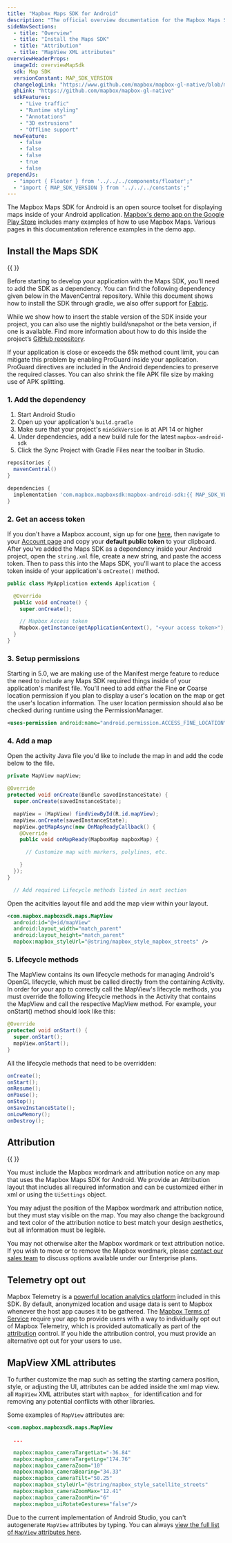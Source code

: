 ```yaml
---
title: "Mapbox Maps SDK for Android"
description: "The official overview documentation for the Mapbox Maps SDK for Android. Learn how to customize your Android app's maps, visualize data, and much more."
sideNavSections:
  - title: "Overview"
  - title: "Install the Maps SDK"
  - title: "Attribution"
  - title: "MapView XML attributes"
overviewHeaderProps:
  imageId: overviewMapSdk
  sdk: Map SDK
  versionConstant: MAP_SDK_VERSION
  changelogLink: "https://www.github.com/mapbox/mapbox-gl-native/blob/master/platform/android/CHANGELOG.md"
  ghLink: "https://github.com/mapbox/mapbox-gl-native"
  sdkFeatures:
    - "Live traffic"
    - "Runtime styling"
    - "Annotations"
    - "3D extrusions"
    - "Offline support"
  newFeature:
    - false
    - false
    - false
    - true
    - false
prependJs:
  - "import { Floater } from '../../../components/floater';"
  - "import { MAP_SDK_VERSION } from '../../../constants';"
---
```

The Mapbox Maps SDK for Android is an open source toolset for displaying maps inside of your Android application. [Mapbox's demo app on the Google Play Store](https://play.google.com/store/apps/details?id=com.mapbox.mapboxandroiddemo&hl=en) includes many examples of how to use Mapbox Maps. Various pages in this documentation reference examples in the demo app.

## Install the Maps SDK

{{
  <Floater
    url="https://www.mapbox.com/install/android/"
    title="Begin installation"
    category="guide"
    text="A step-by-step walkthrough to help you get started with Maps SDK for Android."
  />
}}

Before starting to develop your application with the Maps SDK, you'll need to add the SDK as a dependency. You can find the following dependency given below in the MavenCentral repository. While this document shows how to install the SDK through gradle, we also offer support for [Fabric](https://fabric.io/kits/android/mapbox/install).

While we show how to insert the stable version of the SDK inside your project, you can also use the nightly build/snapshot or the beta version, if one is available. Find more information about how to do this inside the project’s [GitHub repository](https://github.com/mapbox/mapbox-gl-native/tree/master/platform/android/#readme).

If your application is close or exceeds the 65k method count limit, you can mitigate this problem by enabling ProGuard inside your application. ProGuard directives are included in the Android dependencies to preserve the required classes. You can also shrink the file APK file size by making use of APK splitting.

### 1. Add the dependency

1. Start Android Studio
2. Open up your application's `build.gradle`
3. Make sure that your project's `minSdkVersion` is at API 14 or higher
4. Under dependencies, add a new build rule for the latest `mapbox-android-sdk`
5. Click the Sync Project with Gradle Files near the toolbar in Studio.

```groovy
repositories {
  mavenCentral()
}

dependencies {
  implementation 'com.mapbox.mapboxsdk:mapbox-android-sdk:{{ MAP_SDK_VERSION }}'
}
```

### 2. Get an access token

If you don't have a Mapbox account, sign up for one [here](https://www.mapbox.com/signup/), then navigate to your [Account page](https://www.mapbox.com/account/) and copy your **default public token** to your clipboard. After you've added the Maps SDK as a dependency inside your Android project, open the `string.xml` file, create a new string, and paste the access token. Then to pass this into the Maps SDK, you'll want to place the access token inside of your application's `onCreate()` method.

```java
public class MyApplication extends Application {

  @Override
  public void onCreate() {
    super.onCreate();

    // Mapbox Access token
    Mapbox.getInstance(getApplicationContext(), "<your access token>");
  }
}
```

### 3. Setup permissions

Starting in 5.0, we are making use of the Manifest merge feature to reduce the need to include any Maps SDK required things inside of your application's manifest file. You'll need to add _either_ the Fine **or** Coarse location permission if you plan to display a user's location on the map or get the user's location information. The user location permission should also be checked during runtime using the PermissionManager.

```xml
<uses-permission android:name="android.permission.ACCESS_FINE_LOCATION" />
```

### 4. Add a map

Open the activity Java file you'd like to include the map in and add the code below to the file.

```java
private MapView mapView;

@Override
protected void onCreate(Bundle savedInstanceState) {
  super.onCreate(savedInstanceState);

  mapView = (MapView) findViewById(R.id.mapView);
  mapView.onCreate(savedInstanceState);
  mapView.getMapAsync(new OnMapReadyCallback() {
    @Override
    public void onMapReady(MapboxMap mapboxMap) {

      // Customize map with markers, polylines, etc.

    }
  });
}

  // Add required Lifecycle methods listed in next section
```

Open the acitvities layout file and add the map view within your layout.

```xml
<com.mapbox.mapboxsdk.maps.MapView
  android:id="@+id/mapView"
  android:layout_width="match_parent"
  android:layout_height="match_parent"
  mapbox:mapbox_styleUrl="@string/mapbox_style_mapbox_streets" />
```

### 5. Lifecycle methods

The MapView contains its own lifecycle methods for managing Android's OpenGL lifecycle, which must be called directly from the containing Activity. In order for your app to correctly call the MapView's lifecycle methods, you must override the following lifecycle methods in the Activity that contains the MapView and call the respective MapView method. For example, your onStart() method should look like this:

```java
@Override
protected void onStart() {
  super.onStart();
  mapView.onStart();
}
```

All the lifecycle methods that need to be overridden:

```java
onCreate();
onStart();
onResume();
onPause();
onStop();
onSaveInstanceState();
onLowMemory();
onDestroy();
```

## Attribution

{{
  <Floater
    url="https://www.mapbox.com/help/attribution/"
    title="Attribution guidelines"
    category="help"
    text="Learn more about what kinds of attribution Mapbox require and why."
  />
}}

You must include the Mapbox wordmark and attribution notice on any map that uses the Mapbox Maps SDK for Android. We provide an Attribution layout that includes all required information and can be customized either in xml or using the `UiSettings` object.

You may adjust the position of the Mapbox wordmark and attribution notice, but they must stay visible on the map. You may also change the background and text color of the attribution notice to best match your design aesthetics, but all information must be  legible.

You may not otherwise alter the Mapbox wordmark or text attribution notice. If you wish to move or to remove the Mapbox wordmark, please [contact our sales team](https://www.mapbox.com/contact/sales/) to discuss options available under our Enterprise plans.

## Telemetry opt out
Mapbox Telemetry is a [powerful location analytics platform](https://www.mapbox.com/telemetry/) included in this SDK. By default, anonymized location and usage data is sent to Mapbox whenever the host app causes it to be gathered. The [Mapbox Terms of Service](https://www.mapbox.com/tos/) require your app to provide users with a way to individually opt out of Mapbox Telemetry, which is provided automatically as part of the [attribution](#attribution) control. If you hide the attribution control, you must provide an alternative opt out for your users to use.

## MapView XML attributes

To further customize the map such as setting the starting camera position, style, or adjusting the UI, attributes can be added inside the xml map view. all `MapView` XML attributes start with
`mapbox_` for identification and for removing any potential conflicts with other libraries.

Some examples of `MapView` attributes are:

```xml
<com.mapbox.mapboxsdk.maps.MapView

  ...

  mapbox:mapbox_cameraTargetLat="-36.84"
  mapbox:mapbox_cameraTargetLng="174.76"
  mapbox:mapbox_cameraZoom="10"
  mapbox:mapbox_cameraBearing="34.33"
  mapbox:mapbox_cameraTilt="50.25"
  mapbox:mapbox_styleUrl="@string/mapbox_style_satellite_streets"
  mapbox:mapbox_cameraZoomMax="12.41"
  mapbox:mapbox_cameraZoomMin="6"
  mapbox:mapbox_uiRotateGestures="false"/>
```

Due to the current implementation of Android Studio, you can't autogenerate `MapView` attributes by typing. You can always [view the full list of `MapView` attributes here](https://github.com/mapbox/mapbox-gl-native/blob/master/platform/android/MapboxGLAndroidSDK/src/main/res/values/attrs.xml).
